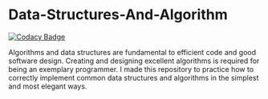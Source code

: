 # Data-Structures-And-Algorithm

[![Codacy Badge](https://api.codacy.com/project/badge/Grade/63b1e3a050eb4e6bb1c7c0862480b5cb)](https://app.codacy.com/gh/rudrakshi99/Data-Structures-And-Algorithm?utm_source=github.com&utm_medium=referral&utm_content=rudrakshi99/Data-Structures-And-Algorithm&utm_campaign=Badge_Grade)

Algorithms and data structures are fundamental to efficient code and good software design. Creating and designing excellent algorithms is required for being an exemplary programmer. I made this repository to practice how to correctly implement common data structures and algorithms in the simplest and most elegant ways.
